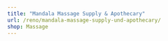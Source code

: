 ```yaml
---
title: "Mandala Massage Supply & Apothecary"
url: /reno/mandala-massage-supply-und-apothecary/
shop: Massage
---
```

